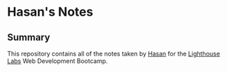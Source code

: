 # Hasan's Notes

## Summary

This repository contains all of the notes taken by [Hasan](https://github.com/HCBLam) for the [Lighthouse Labs](https://www.lighthouselabs.ca/en) Web Development Bootcamp.